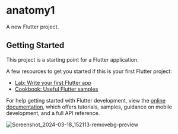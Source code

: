 # anatomy1

A new Flutter project.

## Getting Started

This project is a starting point for a Flutter application.

A few resources to get you started if this is your first Flutter project:

- [Lab: Write your first Flutter app](https://docs.flutter.dev/get-started/codelab)
- [Cookbook: Useful Flutter samples](https://docs.flutter.dev/cookbook)

For help getting started with Flutter development, view the
[online documentation](https://docs.flutter.dev/), which offers tutorials,
samples, guidance on mobile development, and a full API reference.

   ![Screenshot_2024-03-18_152113-removebg-preview](https://github.com/AishwaryaBaisane/anatomy1/assets/149373597/4f9d6e9d-4e92-4328-a2cc-ff817404aafa)
